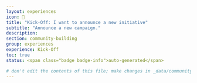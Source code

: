 ```yaml
---
layout: experiences
icon: 🏈
title: "Kick-Off: I want to announce a new initiative"
subtitle: "Announce a new campaign."
description:
section: community-building
group: experiences
experience: Kick-Off
toc: true
status: <span class="badge badge-info">auto-generated</span>

# don't edit the contents of this file; make changes in _data/community-building-experiences.yml
---
```

